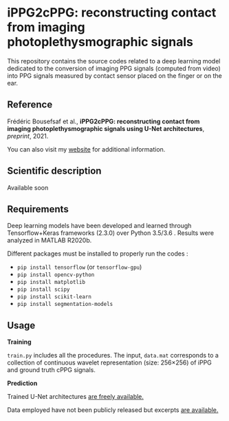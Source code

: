 # iPPG2cPPG: reconstructing contact from imaging photoplethysmographic signals

This repository contains the source codes related to a deep learning model dedicated to the conversion of imaging PPG signals (computed from video) into PPG signals measured by contact sensor placed on the finger or on the ear.

## Reference
Frédéric Bousefsaf et al., **iPPG2cPPG: reconstructing contact from imaging photoplethysmographic signals using U-Net architectures**, *preprint*, 2021.

You can also visit my [website](https://sites.google.com/view/frederic-bousefsaf) for additional information.

## Scientific description
Available soon

## Requirements
Deep learning models have been developed and learned through Tensorflow+Keras frameworks (2.3.0) over Python 3.5/3.6 . Results were analyzed in MATLAB R2020b.

Different packages must be installed to properly run the codes : 
- `pip install tensorflow` (or `tensorflow-gpu`)
- `pip install opencv-python`
- `pip install matplotlib`
- `pip install scipy`
- `pip install scikit-learn`
- `pip install segmentation-models`


## Usage
**Training**

`train.py` includes all the procedures. The input, `data.mat` corresponds to a collection of continuous wavelet representation (size: 256×256) of iPPG and ground truth cPPG signals.


**Prediction**

Trained U-Net architectures [are freely available.](https://filesender.renater.fr/?s=download&token=787ebfe1-a4c7-4923-b9e7-c637108c0da7&lang=en)

Data employed have not been publicly released but excerpts [are available.](https://filesender.renater.fr/?s=download&token=200192ef-c829-495c-ac33-89e4f59e98cd&lang=en)
